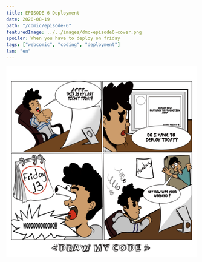 ```yaml
---
title: EPISODE 6 Deployment
date: 2020-08-19
path: "/comic/episode-6"
featuredImage: ../../images/dmc-episode6-cover.png
spoiler: When you have to deploy on friday
tags: ["webcomic", "coding", "deployment"]
lan: "en"
---
```


![Comic 6](../../images/dmc-episode-6.png)
